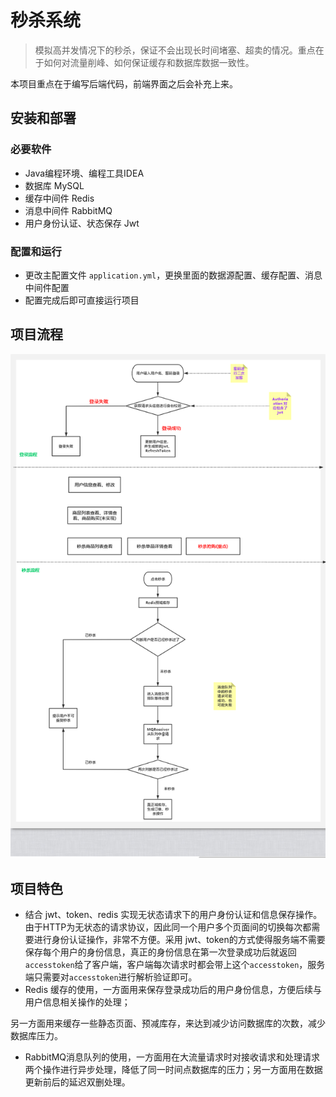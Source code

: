 # 秒杀系统

> 模拟高并发情况下的秒杀，保证不会出现长时间堵塞、超卖的情况。重点在于如何对流量削峰、如何保证缓存和数据库数据一致性。

本项目重点在于编写后端代码，前端界面之后会补充上来。

## 安装和部署

### 必要软件

* Java编程环境、编程工具IDEA
* 数据库 MySQL
* 缓存中间件 Redis
* 消息中间件 RabbitMQ
* 用户身份认证、状态保存 Jwt

### 配置和运行

* 更改主配置文件 `application.yml`，更换里面的数据源配置、缓存配置、消息中间件配置
* 配置完成后即可直接运行项目

## 项目流程

![image-20210601183243578](passageImg/image-20210601183243578.png)

## 项目特色

* 结合 jwt、token、redis 实现无状态请求下的用户身份认证和信息保存操作。由于HTTP为无状态的请求协议，因此同一个用户多个页面间的切换每次都需要进行身份认证操作，非常不方便。采用 jwt、token的方式使得服务端不需要保存每个用户的身份信息，真正的身份信息在第一次登录成功后就返回`accesstoken`给了客户端，客户端每次请求时都会带上这个`accesstoken`，服务端只需要对`accesstoken`进行解析验证即可。
* Redis 缓存的使用，一方面用来保存登录成功后的用户身份信息，方便后续与用户信息相关操作的处理；

另一方面用来缓存一些静态页面、预减库存，来达到减少访问数据库的次数，减少数据库压力。

* RabbitMQ消息队列的使用，一方面用在大流量请求时对接收请求和处理请求两个操作进行异步处理，降低了同一时间点数据库的压力；另一方面用在数据更新前后的延迟双删处理。



